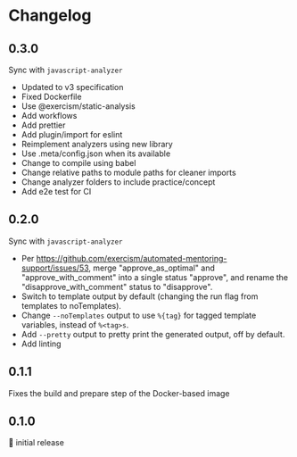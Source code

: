 # Changelog

## 0.3.0

Sync with `javascript-analyzer`

- Updated to v3 specification
- Fixed Dockerfile
- Use @exercism/static-analysis
- Add workflows
- Add prettier
- Add plugin/import for eslint
- Reimplement analyzers using new library
- Use .meta/config.json when its available
- Change to compile using babel
- Change relative paths to module paths for cleaner imports
- Change analyzer folders to include practice/concept
- Add e2e test for CI

## 0.2.0

Sync with `javascript-analyzer`

- Per https://github.com/exercism/automated-mentoring-support/issues/53, merge "approve_as_optimal" and "approve_with_comment" into a single status "approve", and rename the "disapprove_with_comment" status to "disapprove".
- Switch to template output by default (changing the run flag from templates to noTemplates).
- Change `--noTemplates` output to use `%{tag}` for tagged template variables, instead of `%<tag>s`.
- Add `--pretty` output to pretty print the generated output, off by default.
- Add linting

## 0.1.1

Fixes the build and prepare step of the Docker-based image

## 0.1.0

:baby: initial release

